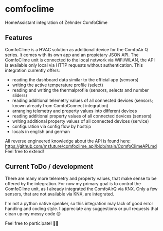 # comfoclime
HomeAssistant integration of Zehnder ComfoClime

## Features
ComfoClime is a HVAC solution as additional device for the ComfoAir Q series. It comes with its own app and an propietary JSON API. The ComfoClime unit is connected to the local network via WiFi/WLAN, the API is available only local via HTTP requests without authentication. This integration currently offers:
* reading the dashboard data similar to the official app (sensors)
* writing the active temperature profile (select)
* reading and writing the thermalprofile (sensors, selects and number sliders)
* reading additional telemetry values of all connected devices (sensors; known already from ComfoConnect integration)
* arranging telemetry and property values into different devices
* reading additional property values of all connected devices (sensors)
* writing additional property values of all connected devices (service)
* configuration via config flow by host/ip
* locals in english and german

All reverse engineered knowledge about the API is found here: https://github.com/msfuture/comfoclime_api/blob/main/ComfoClimeAPI.md
Feel free to extend!

## Current ToDo / development
There are many more telemetry and property values, that make sense to be offered by the integration. For now my primary goal is to control the ComfoClime unit, as I already integrated the ComfoAirQ via KNX. Only a few sensors, that are not available via KNX, are integrated.

I'm not a python native speaker, so this integration may lack of good error handling and coding style. I appreciate any suggestions or pull requests that clean up my messy code 😊

Feel free to participate! 🙋‍♂️
